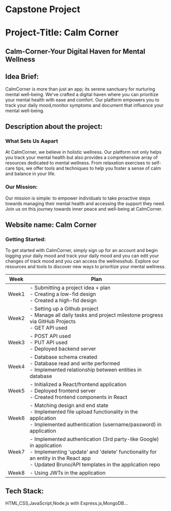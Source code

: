 # Capstone Project

# Project-Title: Calm Corner

## Calm-Corner-Your Digital Haven for Mental Wellness

## Idea Brief:

CalmCorner is more than just an app; its serene sanctuary for nurturing mental well-being. We've crafted a digital haven where you can prioritize your mental health with ease and comfort. Our platform empowers you to track your daily mood,monitor symptoms and document that influence your mental well-being.

## Description about the project:

### What Sets Us Aapart

At CalmCorner, we believe in holistic wellness. Our platform not only helps you track your mental health but also provides a comprehensive array of resources dedicated to mental wellness. From relaxation exercises to self-care tips, we offer tools and techniques to help you foster a sense of calm and balance in your life.

### Our Mission:

Our mission is simple: to empower individuals to take proactive steps towards managing their mental health and accessing the support they need. Join us on this journey towards inner peace and well-being at CalmCorner.

## Website name: Calm Corner

### Getting Started:

  To get started with CalmCorner, simply sign up for an account and begin logging your daily mood and track your daily mood and you can edit your changes of track mood and you can access the wellnesshub. Explore our resources and tools to discover new ways to prioritize your mental wellness.

| Week  | Plan                                                                                        |
|-------|---------------------------------------------------------------------------------------------|
| Week1 | - Submitting a project idea + plan<br>- Creating a low-fid design<br>- Created a high-fid design |
| Week2 | - Setting up a Github project<br>- Manage all daily tasks and project milestone progress via GitHub Projects<br>- GET API used|
| Week3 | - POST API used<br>- PUT API used<br>- Deployed backend server                               |
| Week4 | - Database schema created<br>- Database read and write performed<br>- Implemented relationship between entities in database |
| Week5 | - Initialized a React/frontend application<br>- Deployed frontend server<br>- Created frontend components in React |
| Week6 | - Matching design and end state<br>- Implemented file upload functionality in the application<br>- Implemented authentication (username/password) in application |
| Week7 | - Implemented authentication (3rd party-like Google) in application<br>- Implementing 'update' and 'delete' functionality for an entity in the React app<br>- Updated Bruno/API templates in the application repo |
| Week8 | - Using JWTs in the application                                                                |


## Tech Stack:
   HTML,CSS,JavaScript,Node.js with Express.js,MongoDB...                     
       


   
